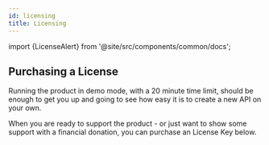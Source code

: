 ```yaml
---
id: licensing
title: Licensing
---
```


import {LicenseAlert} from '@site/src/components/common/docs';

## Purchasing a License

Running the product in demo mode, with a 20 minute time limit, should be enough to get you up and going to see how easy it is to create a new API on your own.

When you are ready to support the product - or just want to show some support with a financial donation, you can purchase an License Key below.

<LicenseAlert product="subgraph" to="https://thedevoyage.gumroad.com/l/subgraph" message="Subgraph Pre-Alpha Release - Opportunity to Support + Exclusive Benefits" btnTxt="Purchase License" />
